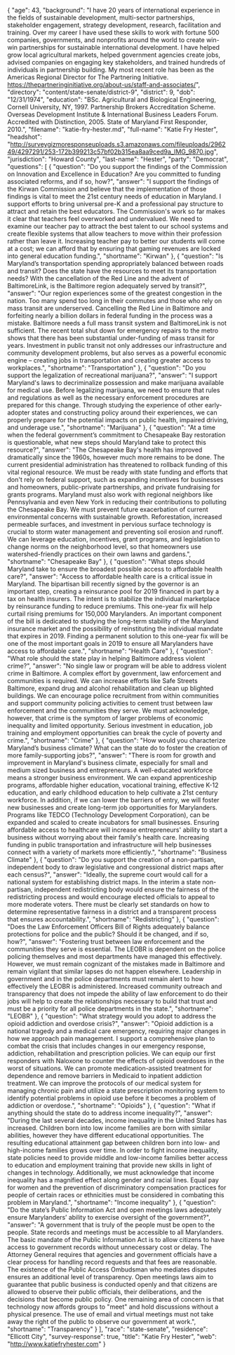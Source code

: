 {
  "age": 43,
  "background": "I have 20 years of international experience in the fields of sustainable development, multi-sector partnerships, stakeholder engagement, strategy development, research, facilitation and training. Over my career I have used these skills to work with fortune 500 companies, governments, and nonprofits around the world to create win-win partnerships for sustainable international development. I have helped grow local agricultural markets, helped government agencies create jobs, advised companies on engaging key stakeholders, and trained hundreds of individuals in partnership building. My most recent role has been as the Americas Regional Director for The Partnering Initiative. https://thepartneringinitiative.org/about-us/staff-and-associates/",
  "directory": "content/state-senate/district-9",
  "district": 9,
  "dob": "12/31/1974",
  "education": "BSc. Agricultural and Biological Engineering, Cornell University, NY, 1997. Partnership Brokers Accreditation Scheme. Overseas Development Institute & International Business Leaders Forum. Accredited with Distinction, 2005. State of Maryland First Responder, 2010.",
  "filename": "katie-fry-hester.md",
  "full-name": "Katie Fry Hester",
  "headshot": "http://surveygizmoresponseuploads.s3.amazonaws.com/fileuploads/296249/4297291/253-172b399213c57bf02b315ea8aa9ced9a_IMG_9870.jpg",
  "jurisdiction": "Howard County",
  "last-name": "Hester",
  "party": "Democrat",
  "questions": [
    {
      "question": "Do you support the findings of the Commission on Innovation and Excellence in Education? Are you committed to funding associated reforms, and if so, how?",
      "answer": "I support the findings of the Kirwan Commission and believe that the implementation of those findings is vital to meet the 21st century needs of education in Maryland. I support efforts to bring universal pre-K and a professional pay structure to attract and retain the best educators. The Commission's work so far makes it clear that teachers feel overworked and undervalued. We need to examine our teacher pay to attract the best talent to our school systems and create flexible systems that allow teachers to move within their profession rather than leave it. Increasing teacher pay to better our students will come at a cost; we can afford that by ensuring that gaming revenues are locked into general education funding.",
      "shortname": "Kirwan"
    },
    {
      "question": "Is Maryland’s transportation spending appropriately balanced between roads and transit? Does the state have the resources to meet its transportation needs? With the cancellation of the Red Line and the advent of BaltimoreLink, is the Baltimore region adequately served by transit?",
      "answer": "Our region experiences some of the greatest congestion in the nation. Too many spend too long in their commutes and those who rely on mass transit are underserved. Cancelling the Red Line in Baltimore and forfeiting nearly a billion dollars in federal funding in the process was a mistake. Baltimore needs a full mass transit system and BaltimoreLink is not sufficient. The recent total shut down for emergency repairs to the metro shows that there has been substantial under-funding of mass transit for years. Investment in public transit not only addresses our infrastructure and community development problems, but also serves as a powerful economic engine – creating jobs in transportation and creating greater access to workplaces.",
      "shortname": "Transportation"
    },
    {
      "question": "Do you support the legalization of recreational marijuana?",
      "answer": "I support Maryland's laws to decriminalize possession and make marijuana available for medical use. Before legalizing marijuana, we need to ensure that rules and regulations as well as the necessary enforcement procedures are prepared for this change. Through studying the experience of other early-adopter states and constructing policy around their experiences, we can properly prepare for the potential impacts on public health, impaired driving, and underage use.",
      "shortname": "Marijuana"
    },
    {
      "question": "At a time when the federal government’s commitment to Chesapeake Bay restoration is questionable, what new steps should Maryland take to protect this resource?",
      "answer": "The Chesapeake Bay's health has improved dramatically since the 1960s, however much more remains to be done. The current presidential administration has threatened to rollback funding of this vital regional resource. We must be ready with state funding and efforts that don't rely on federal support, such as expanding incentives for businesses and homeowners, public-private partnerships, and private fundraising for grants programs. Maryland must also work with regional neighbors like Pennsylvania and even New York in reducing their contributions to polluting the Chesapeake Bay. We must prevent future exacerbation of current environmental concerns with sustainable growth. Reforestation, increased permeable surfaces, and investment in pervious surface technology is crucial to storm water management and preventing soil erosion and runoff. We can leverage education, incentives, grant programs, and legislation to change norms on the neighborhood level, so that homeowners use watershed-friendly practices on their own lawns and gardens.",
      "shortname": "Chesapeake Bay"
    },
    {
      "question": "What steps should Maryland take to ensure the broadest possible access to affordable health care?",
      "answer": "Access to affordable health care is a critical issue in Maryland. The bipartisan bill recently signed by the governor is an important step, creating a reinsurance pool for 2019 financed in part by a tax on health insurers. The intent is to stabilize the individual marketplace by reinsurance funding to reduce premiums. This one-year fix will help curtail rising premiums for 150,000 Marylanders. An important component of the bill is dedicated to studying the long-term stability of the Maryland insurance market and the possibility of reinstituting the individual mandate that expires in 2019. Finding a permanent solution to this one-year fix will be one of the most important goals in 2019 to ensure all Marylanders have access to affordable care.",
      "shortname": "Health Care"
    },
    {
      "question": "What role should the state play in helping Baltimore address violent crime?",
      "answer": "No single law or program will be able to address violent crime in Baltimore. A complex effort by government, law enforcement and communities is required. We can increase efforts like Safe Streets Baltimore, expand drug and alcohol rehabilitation and clean up blighted buildings. We can encourage police recruitment from within communities and support community policing activities to cement trust between law enforcement and the communities they serve. We must acknowledge, however, that crime is the symptom of larger problems of economic inequality and limited opportunity. Serious investment in education, job training and employment opportunities can break the cycle of poverty and crime.",
      "shortname": "Crime"
    },
    {
      "question": "How would you characterize Maryland’s business climate? What can the state do to foster the creation of more family-supporting jobs?",
      "answer": "There is room for growth and improvement in Maryland's business climate, especially for small and medium sized business and entrepreneurs. A well-educated workforce means a stronger business environment. We can expand apprenticeship programs, affordable higher education, vocational training, effective K-12 education, and early childhood education to help cultivate a 21st century workforce. In addition, if we can lower the barriers of entry, we will foster new businesses and create long-term job opportunities for Marylanders. Programs like TEDCO (Technology Development Corporation), can be expanded and scaled to create incubators for small businesses. Ensuring affordable access to healthcare will increase entrepreneurs' ability to start a business without worrying about their family's health care. Increasing funding in public transportation and infrastructure will help businesses connect with a variety of markets more efficiently.",
      "shortname": "Business Climate"
    },
    {
      "question": "Do you support the creation of a non-partisan, independent body to draw legislative and congressional district maps after each census?",
      "answer": "Ideally, the supreme court would call for a national system for establishing district maps. In the interim a state non-partisan, independent redistricting body would ensure the fairness of the redistricting process and would encourage elected officials to appeal to more moderate voters. There must be clearly set standards on how to determine representative fairness in a district and a transparent process that ensures accountability.",
      "shortname": "Redistricting"
    },
    {
      "question": "Does the Law Enforcement Officers Bill of Rights adequately balance protections for police and the public? Should it be changed, and if so, how?",
      "answer": "Fostering trust between law enforcement and the communities they serve is essential. The LEOBR is dependent on the police policing themselves and most departments have managed this effectively. However, we must remain cognizant of the mistakes made in Baltimore and remain vigilant that similar lapses do not happen elsewhere. Leadership in government and in the police departments must remain alert to how effectively the LEOBR is administered. Increased community outreach and transparency that does not impede the ability of law enforcement to do their jobs will help to create the relationships necessary to build that trust and must be a priority for all police departments in the state.",
      "shortname": "LEOBR"
    },
    {
      "question": "What strategy would you adopt to address the opioid addiction and overdose crisis?",
      "answer": "Opioid addiction is a national tragedy and a medical care emergency, requiring major changes in how we approach pain management. I support a comprehensive plan to combat the crisis that includes changes in our emergency response, addiction, rehabilitation and prescription policies. We can equip our first responders with Naloxone to counter the effects of opioid overdoses in the worst of situations. We can promote medication-assisted treatment for dependence and remove barriers in Medicaid to inpatient addiction treatment. We can improve the protocols of our medical system for managing chronic pain and utilize a state prescription monitoring system to identify potential problems in opioid use before it becomes a problem of addiction or overdose.",
      "shortname": "Opioids"
    },
    {
      "question": "What if anything should the state do to address income inequality?",
      "answer": "During the last several decades, income inequality in the United States has increased. Children born into low income families are born with similar abilities, however they have different educational opportunities. The resulting educational attainment gap between children born into low- and high-income families grows over time. In order to fight income inequality, state policies need to provide middle and low-income families better access to education and employment training that provide new skills in light of changes in technology. Additionally, we must acknowledge that income inequality has a magnified effect along gender and racial lines. Equal pay for women and the prevention of discriminatory compensation practices for people of certain races or ethnicities must be considered in combating this problem in Maryland.",
      "shortname": "Income inequality"
    },
    {
      "question": "Do the state’s Public Information Act and open meetings laws adequately ensure Marylanders’ ability to exercise oversight of the government?",
      "answer": "A government that is truly of the people must be open to the people. State records and meetings must be accessible to all Marylanders. The basic mandate of the Public Information Act is to allow citizens to have access to government records without unnecessary cost or delay. The Attorney General requires that agencies and government officials have a clear process for handling record requests and that fees are reasonable. The existence of the Public Access Ombudsman who mediates disputes ensures an additional level of transparency. Open meetings laws aim to guarantee that public business is conducted openly and that citizens are allowed to observe their public officials, their deliberations, and the decisions that become public policy. One remaining area of concern is that technology now affords groups to \"meet\" and hold discussions without a physical presence. The use of email and virtual meetings must not take away the right of the public to observe our government at work.",
      "shortname": "Transparency"
    }
  ],
  "race": "state-senate",
  "residence": "Ellicott City",
  "survey-response": true,
  "title": "Katie Fry Hester",
  "web": "http://www.katiefryhester.com"
}
